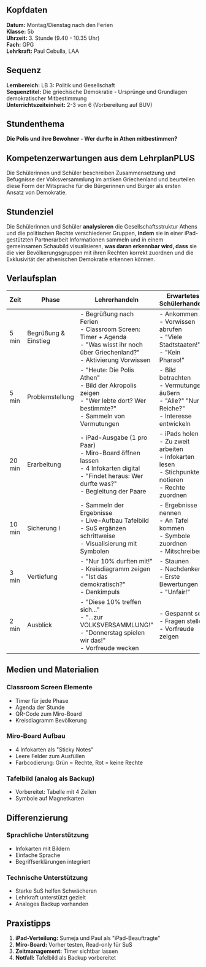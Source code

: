 ## Kopfdaten

**Datum:** Montag/Dienstag nach den Ferien  
**Klasse:** 5b  
**Uhrzeit:** 3. Stunde (9.40 - 10.35 Uhr)  
**Fach:** GPG  
**Lehrkraft:** Paul Cebulla, LAA  

## Sequenz

**Lernbereich:** LB 3: Politik und Gesellschaft  
**Sequenztitel:** Die griechische Demokratie - Ursprünge und Grundlagen demokratischer Mitbestimmung  
**Unterrichtszeiteinheit:** 2-3 von 6 (Vorbereitung auf BUV)

## Stundenthema

**Die Polis und ihre Bewohner - Wer durfte in Athen mitbestimmen?**

## Kompetenzerwartungen aus dem LehrplanPLUS

Die Schülerinnen und Schüler beschreiben Zusammensetzung und Befugnisse der Volksversammlung im antiken Griechenland und beurteilen diese Form der Mitsprache für die Bürgerinnen und Bürger als ersten Ansatz von Demokratie.

## Stundenziel

Die Schülerinnen und Schüler **analysieren** die Gesellschaftsstruktur Athens und die politischen Rechte verschiedener Gruppen, **indem** sie in einer iPad-gestützten Partnerarbeit Informationen sammeln und in einem gemeinsamen Schaubild visualisieren, **was daran erkennbar wird, dass** sie die vier Bevölkerungsgruppen mit ihren Rechten korrekt zuordnen und die Exklusivität der athenischen Demokratie erkennen können.

## Verlaufsplan

| Zeit | Phase | Lehrerhandeln | Erwartetes Schülerhandeln | Sozialform | Medien |
|------|-------|---------------|---------------------------|------------|---------|
| 5 min | Begrüßung & Einstieg | - Begrüßung nach Ferien<br>- Classroom Screen: Timer + Agenda<br>- "Was wisst ihr noch über Griechenland?"<br>- Aktivierung Vorwissen | - Ankommen<br>- Vorwissen abrufen<br>- "Viele Stadtstaaten!"<br>- "Kein Pharao!" | UG | Beamer/Screen |
| 5 min | Problemstellung | - "Heute: Die Polis Athen"<br>- Bild der Akropolis zeigen<br>- "Wer lebte dort? Wer bestimmte?"<br>- Sammeln von Vermutungen | - Bild betrachten<br>- Vermutungen äußern<br>- "Alle?" "Nur Reiche?"<br>- Interesse entwickeln | UG | Beamer |
| 20 min | Erarbeitung | - iPad-Ausgabe (1 pro Paar)<br>- Miro-Board öffnen lassen<br>- 4 Infokarten digital<br>- "Findet heraus: Wer durfte was?"<br>- Begleitung der Paare | - iPads holen<br>- Zu zweit arbeiten<br>- Infokarten lesen<br>- Stichpunkte notieren<br>- Rechte zuordnen | PA | iPads, Miro |
| 10 min | Sicherung I | - Sammeln der Ergebnisse<br>- Live-Aufbau Tafelbild<br>- SuS ergänzen schrittweise<br>- Visualisierung mit Symbolen | - Ergebnisse nennen<br>- An Tafel kommen<br>- Symbole zuordnen<br>- Mitschreiben | UG | Tafel |
| 3 min | Vertiefung | - "Nur 10% durften mit!"<br>- Kreisdiagramm zeigen<br>- "Ist das demokratisch?"<br>- Denkimpuls | - Staunen<br>- Nachdenken<br>- Erste Bewertungen<br>- "Unfair!" | UG | Beamer |
| 2 min | Ausblick | - "Diese 10% treffen sich..."<br>- "...zur VOLKSVERSAMMLUNG!"<br>- "Donnerstag spielen wir das!"<br>- Vorfreude wecken | - Gespannt sein<br>- Fragen stellen<br>- Vorfreude zeigen | UG | Screen |

## Medien und Materialien

### Classroom Screen Elemente
- Timer für jede Phase
- Agenda der Stunde
- QR-Code zum Miro-Board
- Kreisdiagramm Bevölkerung

### Miro-Board Aufbau
- 4 Infokarten als "Sticky Notes"
- Leere Felder zum Ausfüllen
- Farbcodierung: Grün = Rechte, Rot = keine Rechte

### Tafelbild (analog als Backup)
- Vorbereitet: Tabelle mit 4 Zeilen
- Symbole auf Magnetkarten

## Differenzierung

### Sprachliche Unterstützung
- Infokarten mit Bildern
- Einfache Sprache
- Begriffserklärungen integriert

### Technische Unterstützung  
- Starke SuS helfen Schwächeren
- Lehrkraft unterstützt gezielt
- Analoges Backup vorhanden

## Praxistipps

1. **iPad-Verteilung:** Sumeja und Paul als "iPad-Beauftragte"
2. **Miro-Board:** Vorher testen, Read-only für SuS
3. **Zeitmanagement:** Timer sichtbar lassen
4. **Notfall:** Tafelbild als Backup vorbereitet